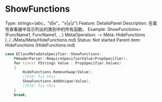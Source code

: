 # ShowFunctions

Type: strings=(abc，"d|e"，"x|y|z")
Feature: DetailsPanel
Description: 在属性查看器中显示列出的类别中的所有函数。
Example: ShowFunctions=(FuncName1, FuncName1, ...)
MetaOperation: -=
Meta: HideFunctions (../../Meta/Meta/HideFunctions.md)
Status: Not started
Parent item: HideFunctions (HideFunctions.md)

```cpp
case EClassMetadataSpecifier::ShowFunctions:
	FHeaderParser::RequireSpecifierValue(PropSpecifier);
	for (const FString& Value : PropSpecifier.Values)
	{
		HideFunctions.RemoveSwap(Value);
		//FJZ: fix this
		ShowFunctions.AddUnique(Value);
		//FJZ: fix this
	}
	break;
```